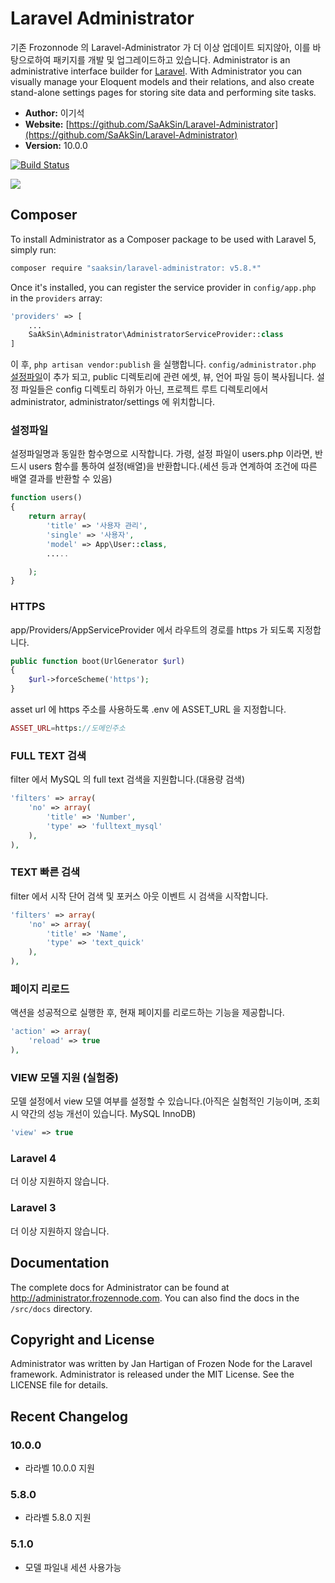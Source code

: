 # Laravel Administrator

기존 Frozonnode 의 Laravel-Administrator 가 더 이상 업데이트 되지않아, 이를 바탕으로하여 패키지를 개발 및 업그레이드하고 있습니다. Administrator is an administrative interface builder for [Laravel](http://laravel.com). With Administrator you can visually manage your Eloquent models and their relations, and also create stand-alone settings pages for storing site data and performing site tasks.

- **Author:** 이기석
- **Website:** [https://github.com/SaAkSin/Laravel-Administrator](https://github.com/SaAkSin/Laravel-Administrator)
- **Version:** 10.0.0

[![Build Status](https://travis-ci.org/FrozenNode/Laravel-Administrator.png?branch=master)](https://travis-ci.org/FrozenNode/Laravel-Administrator)

<img src="https://raw.github.com/FrozenNode/Laravel-Administrator/master/examples/images/overview.jpg" />

## Composer

To install Administrator as a Composer package to be used with Laravel 5, simply run:

```sh
composer require "saaksin/laravel-administrator: v5.8.*"
```

Once it's installed, you can register the service provider in `config/app.php` in the `providers` array:

```php
'providers' => [
	...
	SaAkSin\Administrator\AdministratorServiceProvider::class
]
```

이 후, `php artisan vendor:publish` 을 실행합니다. `config/administrator.php` [설정파일](https://github.com/SaAkSin/Laravel-Administrator/blob/dev-10/docs/configuration.md)이 추가 되고, public 디렉토리에 관련 에셋, 뷰, 언어 파일 등이 복사됩니다. 설정 파일들은 config 디렉토리 하위가 아닌, 프로젝트 루트 디렉토리에서 administrator, administrator/settings 에 위치합니다.

### 설정파일
설정파일명과 동일한 함수명으로 시작합니다. 가령, 설정 파일이 users.php 이라면, 반드시 users 함수를 통하여 설정(배열)을 반환합니다.(세션 등과 연계하여 조건에 따른 배열 결과를 반환할 수 있음)

```php
function users()
{
    return array(
        'title' => '사용자 관리',
        'single' => '사용자',
        'model' => App\User::class,
        .....

    );
}
```

### HTTPS
app/Providers/AppServiceProvider 에서 라우트의 경로를 https 가 되도록 지정합니다.
```php
public function boot(UrlGenerator $url)
{
    $url->forceScheme('https');
}
```

asset url 에 https 주소를 사용하도록 .env 에 ASSET_URL 을 지정합니다.
```php
ASSET_URL=https://도메인주소
```

### FULL TEXT 검색
filter 에서 MySQL 의 full text 검색을 지원합니다.(대용량 검색)

```php
'filters' => array(
    'no' => array(
        'title' => 'Number',
        'type' => 'fulltext_mysql'
    ),
),
```

### TEXT 빠른 검색
filter 에서 시작 단어 검색 및 포커스 아웃 이벤트 시 검색을 시작합니다.

```php
'filters' => array(
    'no' => array(
        'title' => 'Name',
        'type' => 'text_quick'
    ),
),
```

### 페이지 리로드
액션을 성공적으로 실행한 후, 현재 페이지를 리로드하는 기능을 제공합니다.

```php
'action' => array(
    'reload' => true
),

```

### VIEW 모델 지원 (실험중)
모델 설정에서 view 모델 여부를 설정할 수 있습니다.(아직은 실험적인 기능이며, 조회시 약간의 성능 개선이 있습니다. MySQL InnoDB)

```php
'view' => true
```

### Laravel 4

더 이상 지원하지 않습니다.

### Laravel 3

더 이상 지원하지 않습니다.

## Documentation

The complete docs for Administrator can be found at http://administrator.frozennode.com. You can also find the docs in the `/src/docs` directory.


## Copyright and License
Administrator was written by Jan Hartigan of Frozen Node for the Laravel framework.
Administrator is released under the MIT License. See the LICENSE file for details.


## Recent Changelog

### 10.0.0
- 라라벨 10.0.0 지원

### 5.8.0
- 라라벨 5.8.0 지원

### 5.1.0
- 모델 파일내 세션 사용가능

